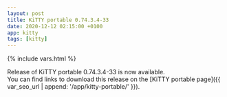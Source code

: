 ```yaml
---
layout: post
title: KiTTY portable 0.74.3.4-33
date: 2020-12-12 02:15:00 +0100
app: kitty
tags: [kitty]
---
```

{% include vars.html %}

Release of KiTTY portable 0.74.3.4-33 is now available.<br />
You can find links to download this release on the [KiTTY portable page]({{ var_seo_url | append: '/app/kitty-portable/' }}).
